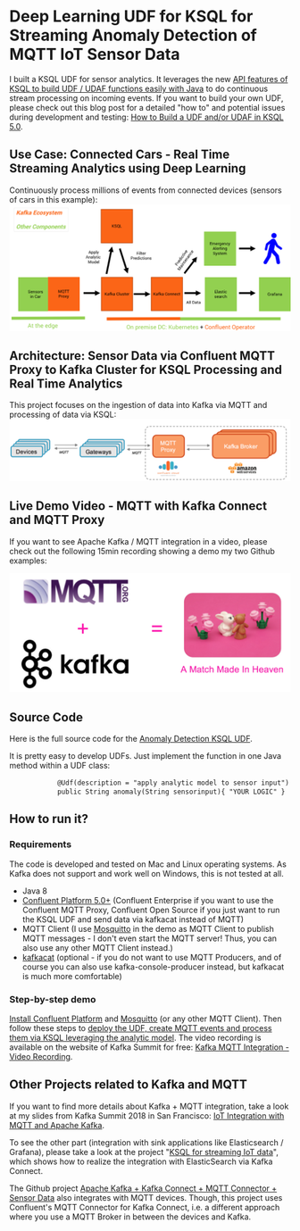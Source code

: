 # Deep Learning UDF for KSQL for Streaming Anomaly Detection of MQTT IoT Sensor Data

I built a KSQL UDF for sensor analytics. It leverages the new [API features of KSQL to build UDF / UDAF functions easily with Java](https://docs.confluent.io/current/ksql/docs/udf.html) to do continuous stream processing on incoming events.
If you want to build your own UDF, please check out this blog post for a detailed "how to" and potential issues during development and testing: [How to Build a UDF and/or UDAF in KSQL 5.0](https://www.confluent.io/blog/build-udf-udaf-ksql-5-0).
 
## Use Case: Connected Cars - Real Time Streaming Analytics using Deep Learning
Continuously process millions of events from connected devices (sensors of cars in this example):
![](pictures/Connected_Cars_IoT_Deep_Learning.png)

## Architecture: Sensor Data via Confluent MQTT Proxy to Kafka Cluster for KSQL Processing and Real Time Analytics
This project focuses on the ingestion of data into Kafka via MQTT and processing of data via KSQL:
![](pictures/MQTT_Proxy_Confluent_Cloud.png)

## Live Demo Video - MQTT with Kafka Connect and MQTT Proxy
If you want to see Apache Kafka / MQTT integration in a video, please check out the following 15min recording showing a demo my two Github examples:

[![Apache Kafka + MQTT Integration](pictures/MQTT_Apache_Kafka_Integration_Confluent_Proxy_Connect.png)](https://www.youtube.com/watch?v=L38-6ilGeKE)

## Source Code
Here is the full source code for the [Anomaly Detection KSQL UDF](https://github.com/kaiwaehner/ksql-udf-deep-learning-mqtt-iot/blob/master/src/main/java/com/github/megachucky/kafka/streams/machinelearning/Anomaly.java).

It is pretty easy to develop UDFs. Just implement the function in one Java method within a UDF class:

                @Udf(description = "apply analytic model to sensor input")
                public String anomaly(String sensorinput){ "YOUR LOGIC" }



## How to run it?

### Requirements
The code is developed and tested on Mac and Linux operating systems. As Kafka does not support and work well on Windows, this is not tested at all.

- Java 8
- [Confluent Platform 5.0+](https://www.confluent.io/download/) (Confluent Enterprise if you want to use the Confluent MQTT Proxy, Confluent Open Source if you just want to run the KSQL UDF and send data via kafkacat instead of MQTT)
- MQTT Client (I use [Mosquitto](https://mosquitto.org/download/) in the demo as MQTT Client to publish MQTT messages - I don't even start the MQTT server! Thus, you can also use any other MQTT Client instead.)
- [kafkacat](https://github.com/edenhill/kafkacat) (optional - if you do not want to use MQTT Producers, and of course you can also use kafka-console-producer instead, but kafkacat is much more comfortable)

### Step-by-step demo
[Install Confluent Platform](https://www.confluent.io/download/) and [Mosquitto](https://mosquitto.org/download/) (or any other MQTT Client). Then follow these steps to [deploy the UDF, create MQTT events and process them via KSQL leveraging the analytic model](https://github.com/kaiwaehner/ksql-udf-deep-learning-mqtt-iot/blob/master/live-demo-ksql-udf-deep-learning-mqtt-iot.adoc). The video recording is available on the website of Kafka Summit for free: [Kafka MQTT Integration - Video Recording](https://www.confluent.io/kafka-summit-sf18/processing-iot-data-from-end-to-end).

## Other Projects related to Kafka and MQTT
If you want to find more details about Kafka + MQTT integration, take a look at my slides from Kafka Summit 2018 in San Francisco: [IoT Integration with MQTT and Apache Kafka](https://www.slideshare.net/KaiWaehner/iot-integration-with-mqtt-and-apache-kafka).

To see the other part (integration with sink applications like Elasticsearch / Grafana), please take a look at the project "[KSQL for streaming IoT data](https://github.com/kaiwaehner/ksql-fork-with-deep-learning-function)", which shows how to realize the integration with ElasticSearch via Kafka Connect.

The Github project [Apache Kafka + Kafka Connect + MQTT Connector + Sensor Data](https://github.com/kaiwaehner/kafka-connect-iot-mqtt-connector-example) also integrates with MQTT devices. Though, this project uses Confluent's MQTT Connector for Kafka Connect, i.e. a different approach where you use a MQTT Broker in between the devices and Kafka.





